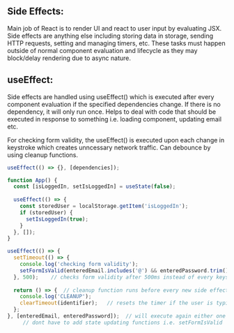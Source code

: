 ## Side Effects:
Main job of React is to render UI and react to user input by evaluating JSX. Side effects are anything else including storing data in storage, sending HTTP requests,
setting and managing timers, etc. These tasks must happen outside of normal component evaluation and lifecycle as they may block/delay rendering due to async nature.

## useEffect:
Side effects are handled using useEffect() which is executed after every component evaluation if the specified dependencies change. If there is no dependency,
it will only run once. Helps to deal with code that should be executed in response to something i.e. loading component, updating email etc.

For checking form validity, the useEffect() is executed upon each change in keystroke which creates unncessary network traffic. Can debounce by using cleanup functions.

```javascript
useEffect(() => {}, [dependencies]);

function App() {
  const [isLoggedIn, setIsLoggedIn] = useState(false);
  
  useEffect(() => {
    const storedUser = localStorage.getItem('isLoggedIn');
    if (storedUser) {
      setIsLoggedIn(true);
    }
  }, []); 
}

```

```javascript
useEffect(() => {
  setTimeout(() => {
    console.log('checking form validity'); 
    setFormIsValid(enteredEmail.includes('@') && enteredPassword.trim().length > 6);
  }, 500);    // checks form validity after 500ms instead of every keystroke change
  
  return () => {  // cleanup function runs before every new side effect function execution but not before first time
    console.log('CLEANUP'); 
    clearTimeout(identifier);   // resets the timer if the user is typing  
  };    
}, [enteredEmail, enteredPassword]);  // will execute again either one of them changes
     // dont have to add state updating functions i.e. setFormIsValid

```
